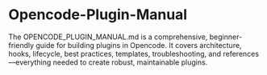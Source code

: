 # Opencode-Plugin-Manual
The OPENCODE_PLUGIN_MANUAL.md is a comprehensive, beginner-friendly guide for building plugins in Opencode. It covers architecture, hooks, lifecycle, best practices, templates, troubleshooting, and references—everything needed to create robust, maintainable plugins.
